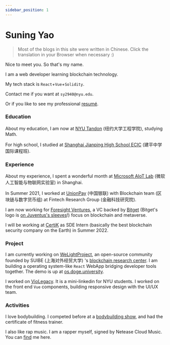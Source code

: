```yaml
---
sidebar_position: 1
---
```


# Suning Yao

> Most of the blogs in this site were written in Chinese. Click the translation in your Browser when necessary :)

Nice to meet you. So that's my name.

I am a web developer learning blockchain technology.

My tech stack is `React`+`Vue`+`Solidity`.

Contact me if you want at `sy2940@nyu.edu`.

Or if you like to see my professional [resumé](https://github.com/fewwwww/resume/raw/main/Suning%20Yao-yaosuning%40gmail.com.pdf).

### Education
About my education, I am now at [NYU Tandon](https://engineering.nyu.edu) (纽约大学工程学院), studying Math.

For high school, I studied at [Shanghai Jianping
High School ECIC](http://www.jianping.com.cn/web/index1.html?id=1411&cid=133) (建平中学国际课程班).

### Experience
About my experience, I spent a wonderful month at [Microsoft AIoT Lab](https://www.microsoftiotinsiderlabs.com/) (微软人工智能与物联网实验室) in Shanghai.

In Summer 2021, I worked at [UnionPay](https://cn.unionpay.com) (中国银联) with Blockchain team (区块链与数字货币组) at Fintech Research Group (金融科技研究院).

I am now working for [Foresight Ventures](https://foresightventures.com), a VC backed by [Bitget](https://bitget.com) (Bitget's logo is [on Juventus's sleeves](https://www.juventus.com/en/news/articles/juventus-to-unveil-bitget-as-first-sleeve-partner)!) focus on blockchain and metaverse.

I will be working at [CertiK](https://www.certik.io/) as SDE Intern (basically the best blockchain security company on the Earth) in Summer 2022.

### Project
I am currently working on [WeLightProject](https://github.com/WeLightProject), an open-source community founded by SUIBE (上海对外经贸大学) 's [blockchain research center](https://suibe.net). I am building a operating system-like `React` WebApp bridging developer tools together. The demo is up at [os.doge.university](http://os.doge.university).

I worked on [VioLegacy](https://violegacy.org/). It is a mini-linkedin for NYU students. I worked on the front end `Vue` components, building responsive design with the UI/UX team.

### Activities
I love bodybuilding. I competed before at a [bodybuilding show](https://weibo.com/2126177573/IgHjgAACG), and had the certificate of fitness trainer.

I also like rap music. I am a rapper myself, signed by Netease Cloud Music. You can [find](https://music.163.com/#/artist?id=12452032) me here.
